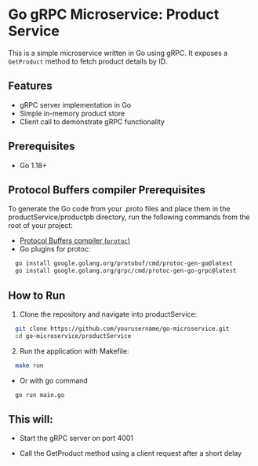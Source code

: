 # Go gRPC Microservice: Product Service

This is a simple microservice written in Go using gRPC. It exposes a `GetProduct` method to fetch product details by ID.

## Features

- gRPC server implementation in Go
- Simple in-memory product store
- Client call to demonstrate gRPC functionality


## Prerequisites

- Go 1.18+

## Protocol Buffers compiler Prerequisites
To generate the Go code from your .proto files and place them in the productService/productpb directory, run the following commands from the root of your project:

- [Protocol Buffers compiler (`protoc`)](https://grpc.io/docs/protoc-installation/)
- Go plugins for protoc:
```bash
  go install google.golang.org/protobuf/cmd/protoc-gen-go@latest
  go install google.golang.org/grpc/cmd/protoc-gen-go-grpc@latest
```

## How to Run
1. Clone the repository and navigate into productService:
```bash
  git clone https://github.com/yourusername/go-microservice.git
  cd go-microservice/productService
```

2. Run the application with Makefile:
```bash
  make run
```
- Or with go command

```bash
  go run main.go
```

## This will:

- Start the gRPC server on port 4001

- Call the GetProduct method using a client request after a short delay